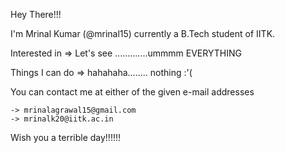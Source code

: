 Hey There!!!

I'm Mrinal Kumar (@mrinal15) currently a B.Tech student of IITK.

Interested in => Let's see .............ummmm EVERYTHING

Things I can do => hahahaha........ nothing :'(


You can contact me at either of the given e-mail addresses

    -> mrinalagrawal15@gmail.com
    -> mrinalk20@iitk.ac.in
  
Wish you a terrible day!!!!!!
